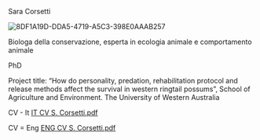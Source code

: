 Sara Corsetti

![8DF1A19D-DDA5-4719-A5C3-398E0AAAB257](https://github.com/user-attachments/assets/cc3d2b3d-1f63-4ced-8eb7-0359fea1d255)


Biologa della conservazione, esperta in ecologia animale e comportamento animale

PhD

Project title: “How do personality, predation, rehabilitation protocol and release methods affect the survival in western ringtail possums”, School of Agriculture and Environment. The University of Western Australia


CV - It
[IT CV S. Corsetti.pdf](https://github.com/user-attachments/files/18708943/IT.CV.S.Corsetti.pdf)

CV = Eng
[ENG CV S. Corsetti.pdf](https://github.com/user-attachments/files/18708946/ENG.CV.S.Corsetti.pdf)


